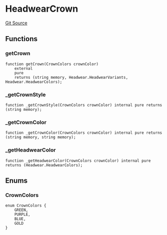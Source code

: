 # HeadwearCrown
[Git Source](https://github.com/digiv3rse/protocol-contracts/blob/78826068117a4eb9f5d01837d2d88deb72b92ea0/contracts/libraries/svgs/Profile/Headwear/HeadwearCrown.sol)


## Functions
### getCrown


```solidity
function getCrown(CrownColors crownColor)
    external
    pure
    returns (string memory, Headwear.HeadwearVariants, Headwear.HeadwearColors);
```

### _getCrownStyle


```solidity
function _getCrownStyle(CrownColors crownColor) internal pure returns (string memory);
```

### _getCrownColor


```solidity
function _getCrownColor(CrownColors crownColor) internal pure returns (string memory, string memory);
```

### _getHeadwearColor


```solidity
function _getHeadwearColor(CrownColors crownColor) internal pure returns (Headwear.HeadwearColors);
```

## Enums
### CrownColors

```solidity
enum CrownColors {
    GREEN,
    PURPLE,
    BLUE,
    GOLD
}
```

